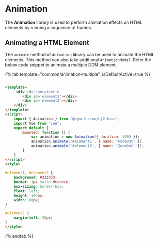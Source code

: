 # Animation

The **Animation** library is used to perform animation effects on HTML elements by running a sequence of frames.

## Animating a HTML Element

The `animate` method of `Animation` library can be used to animate the HTML elements. This method can also take additional `AnimationModel`. Refer the below code snippet to animate a multiple DOM element.

{% tab template="common/animation-multiple", isDefaultActive=true %}

```html

<template>
     <div id='container'>
        <div id='element1'></div>
        <div id='element2'></div>
    </div>
</template>
<script>
    import { Animation } from '@syncfusion/ej2-base';
    import Vue from "vue";
    export default {
        mounted: function () {
            var animation = new Animation({ duration: 5000 });
            animation.animate('#element1', { name: 'FadeOut' });
            animation.animate('#element2', { name: 'ZoomOut' });
        }
    }
</script>
<style>
  
#element1, #element2 {
    background: #333333;
    border: 1px solid #cecece;
    box-sizing: border-box;
    float: left;
    height: 100px;
    width:100px;
}

#element2 {
    margin-left: 20px;
}
</style>

```

{% endtab %}